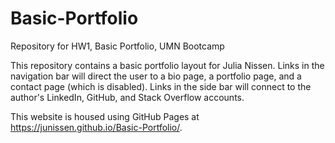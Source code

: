 # Basic-Portfolio
Repository for HW1, Basic Portfolio, UMN Bootcamp

This repository contains a basic portfolio layout for Julia Nissen. Links in the navigation bar will direct the user to a bio page, a portfolio page, and a contact page (which is disabled). Links in the side bar will connect to the author's LinkedIn, GitHub, and Stack Overflow accounts. 

This website is housed using GitHub Pages at https://junissen.github.io/Basic-Portfolio/.
